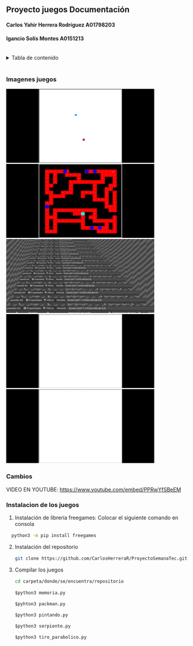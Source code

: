 <div id="top"></div>

<h2>Proyecto juegos Documentación</h2>

<h4>Carlos Yahir Herrera Rodríguez A01798203</h4>
<h4>Igancio Solís Montes A0151213</h4>

<br />

<details>
  <summary>Tabla de contenido</summary>
  <ol>
    <li>
      <a href="#imagenes-juegos">Imagenes juegos</a>
    </li>
     <li>
      <a href="#cambios">Cambios realizados</a>
     </li>
      <li>
      <a href="#instalacion-de-los-juegos">Instalación de los juegos</a>
      </li>
   
  </ol>
</details>

<br />

### Imagenes juegos
<img src="img/serpiente.gif" width="400" height="200">
<img src="img/packman.gif" width="400" height="200">
<img src="img/memoria.gif" width="400" height="200">
<img src="img/parabolico.gif" width="400" height="200">
<img src="img/pintando.gif" width="400" height="200">

<br />

### Cambios
VIDEO EN YOUTUBE: https://www.youtube.com/embed/PPRwYfSBeEM

### Instalacion de los juegos
1. Instalación de librería freegames:
Colocar el siguiente comando en consola
  ```sh
    python3 -m pip install freegames
  ```
2. Instalación del repositorio
   ```sh
   git clone https://github.com/CarlosHerreraR/ProyectoSemanaTec.git
   ```
3. Compilar los juegos
   ```sh
   cd carpeta/donde/se/encuentra/repositorio
   ```
   ```
   $python3 memoria.py
   ```
   ```
   $pyhton3 packman.py
   ```
   ```
   $python3 pintando.py
   ```
   ```
   $python3 serpiente.py
   ```
   ```
   $python3 tiro_parabolico.py
   ```
  

  
